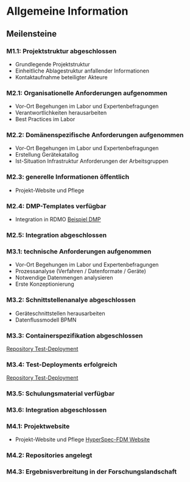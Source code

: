 # Allgemeine Information

## Meilensteine

### M1.1: Projektstruktur abgeschlossen
- Grundlegende Projektstruktur
- Einheitliche Ablagestruktur anfallender Informationen
- Kontaktaufnahme beteiligter Akteure 
### M2.1: Organisationelle Anforderungen aufgenommen
- Vor-Ort Begehungen im Labor und Expertenbefragungen
- Verantwortlichkeiten herausarbeiten
- Best Practices im Labor
### M2.2: Domänenspezifische Anforderungen aufgenommen
- Vor-Ort Begehungen im Labor und Expertenbefragungen
- Erstellung Gerätekatallog
- Ist-Situation Infrastruktur
Anforderungen der Arbeitsgruppen
### M2.3: generelle Informationen öffentlich
- Projekt-Website und Pflege
### M2.4: DMP-Templates verfügbar
- Integration in RDMO
[Beispiel DMP](https://github.com/HyperSpec-FDM/DMP/tree/main)
### M2.5: Integration abgeschlossen
### M3.1: technische Anforderungen aufgenommen
- Vor-Ort Begehungen im Labor und Expertenbefragungen
- Prozessanalyse (Verfahren / Datenformate / Geräte)
- Notwendige Datenmengen analysieren
- Erste Konzeptionierung
### M3.2: Schnittstellenanalye abgeschlossen
- Geräteschnittstellen herausarbeiten
- Datenflussmodell BPMN
### M3.3: Containerspezifikation abgeschlossen
[Repository Test-Deployment](https://github.com/HyperSpec-FDM/dataverse-kubernetes)
### M3.4: Test-Deployments erfolgreich
[Repository Test-Deployment](https://github.com/HyperSpec-FDM/dataverse-kubernetes)
### M3.5: Schulungsmaterial verfügbar
### M3.6: Integration abgeschlossen
### M4.1: Projektwebsite
- Projekt-Website und Pflege
[HyperSpec-FDM Website](https://www.fdm.hs-mannheim.de/)
### M4.2: Repositories angelegt
### M4.3: Ergebnisverbreitung in der Forschungslandschaft


